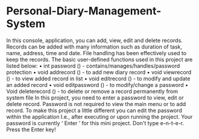 # Personal-Diary-Management-System

In this console, application, you can add, view, edit and delete records. Records can be added with many information such as duration of task, name, address, time and date. File handling has been effectively used to keep the records.
The basic user-defined functions used in this project are listed below:
•	int password () - contains/manages/handles/password protection
•	void addrecord () - to add new diary record
•	void viewrecord () - to view added record in list
•	void editrecord () - to modify and update an added record
•	void editpassword () - to modify/change a password
•	Void deleterecord () - to delete or remove a record permanently from system file
In this project, you need to enter a password to view, edit or delete record. Password is not required to view the main menu or to add record. To make this project a little different you can edit the password within the application I.e., after executing or upon running the project.
Your password is currently ‘ Enter ’ for this mini project. Don't type e-n-t-e-r. Press the Enter key!
